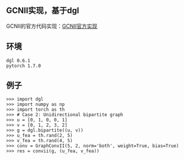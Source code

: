 ## GCNII实现，基于dgl
GCNII的官方代码实现：[GCNII官方实现](https://github.com/chennnM/GCNII) 

## 环境
```
dgl 0.6.1
pytorch 1.7.0
```

## 例子

```
>>> import dgl
>>> import numpy as np
>>> import torch as th
>>> # Case 2: Unidirectional bipartite graph
>>> u = [0, 1, 0, 0, 1]
>>> v = [0, 1, 2, 3, 2]
>>> g = dgl.bipartite((u, v))
>>> u_fea = th.rand(2, 5)
>>> v_fea = th.rand(4, 5)
>>> conv = GraphConvII(5, 2, norm='both', weight=True, bias=True)
>>> res = convii(g, (u_fea, v_fea))
```
